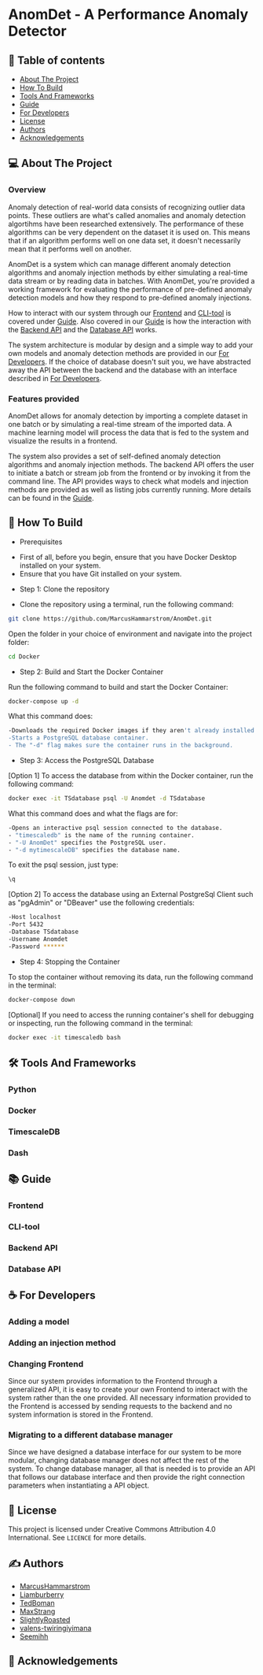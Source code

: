 # AnomDet - A Performance Anomaly Detector

## 📑 Table of contents

- [About The Project](#about-the-project)
- [How To Build](#how-to-build)
- [Tools And Frameworks](#tools-and-frameworks)
- [Guide](#guide)
- [For Developers](#for-developers)
- [License](#license)
- [Authors](#authors)
- [Acknowledgements](#acknowledgements)

## 💻 About The Project

### Overview

Anomaly detection of real-world data consists of recognizing outlier data points. These outliers are what's called anomalies and anomaly detection algortihms have been researched extensively. The performance of these algorithms can be very dependent on the dataset it is used on. This means that if an algorithm performs well on one data set, it doesn't necessarily mean that it performs well on another.

AnomDet is a system which can manage different anomaly detection algorithms and anomaly injection methods by either simulating a real-time data stream or by reading data in batches. With AnomDet, you're provided a working framework for evaluating the performance of pre-defined anomaly detection models and how they respond to pre-defined anomaly injections.

How to interact with our system through our [Frontend](#frontend) and [CLI-tool](#cli-tool) is covered under [Guide](#guide). Also covered in our [Guide](#guide) is how the interaction with the [Backend API](#backend-api) and the [Database API](#database-api) works.

The system architecture is modular by design and a simple way to add your own models and anomaly detection methods are provided in our [For Developers](#for-developers). If the choice of database doesn't suit you, we have abstracted away the API between the backend and the database with an interface described in [For Developers](#for-developers).

### Features provided

AnomDet allows for anomaly detection by importing a complete dataset in one batch or by simulating a real-time stream of the imported data. A machine learning model will process the data that is fed to the system and visualize the results in a frontend.

The system also provides a set of self-defined anomaly detection algorithms and anomaly injection methods. The backend API offers the user to initiate a batch or stream job from the frontend or by invoking it from the command line. The API provides ways to check what models and injection methods are provided as well as listing jobs currently running. More details can be found in the [Guide](#guide).

## 📝 How To Build

* Prerequisites
- First of all, before you begin, ensure that you have Docker Desktop installed on your system.
- Ensure that you have Git installed on your system.

* Step 1: Clone the repository

- Clone the repository using a terminal, run the following command:
```sh 
git clone https://github.com/MarcusHammarstrom/AnomDet.git
```
Open the folder in your choice of environment and navigate into the project folder:
```sh 
cd Docker
```
* Step 2: Build and Start the Docker Container

Run the following command to build and start the Docker Container:
```sh
docker-compose up -d
```
What this command does:
```sh
-Downloads the required Docker images if they aren't already installed on your machine.
-Starts a PostgreSQL database container.
- The "-d" flag makes sure the container runs in the background.
```
* Step 3: Access the PostgreSQL Database

[Option 1]
To access the database from within the Docker container, run the following command:
```sh
docker exec -it TSdatabase psql -U Anomdet -d TSdatabase
```
What this command does and what the flags are for:
```sh
-Opens an interactive psql session connected to the database.
- "timescaledb" is the name of the running container.
- "-U AnomDet" specifies the PostgreSQL user.
- "-d mytimescaleDB" specifies the database name.
```
To exit the psql session, just type:
```sh
\q
```
[Option 2]
To access the database using an External PostgreSql Client such as "pgAdmin" or "DBeaver" use the following credentials:
```sh
-Host localhost
-Port 5432
-Database TSdatabase
-Username Anomdet
-Password ******
```
* Step 4: Stopping the Container
        
To stop the container without removing its data, run the following command in the terminal:
```sh
docker-compose down
```

[Optional]
If you need to access the running container's shell for debugging or inspecting, run the following command in the terminal:
```sh
docker exec -it timescaledb bash
```

## 🛠️ Tools And Frameworks

### Python

### Docker

### TimescaleDB

### Dash

## 📚 Guide

### Frontend

### CLI-tool

### Backend API

### Database API

## ☕ For Developers

### Adding a model

### Adding an injection method

### Changing Frontend

Since our system provides information to the Frontend through a generalized API, it is easy to create your own Frontend to interact with the system rather than the one provided. All necessary information provided to the Frontend is accessed by sending requests to the backend and no system information is stored in the Frontend.

### Migrating to a different database manager

Since we have designed a database interface for our system to be more modular, changing database manager does not affect the rest of the system. To change database manager, all that is needed is to provide an API that follows our database interface and then provide the right connection parameters when instantiating a API object.

## 📄 License

This project is licensed under Creative Commons Attribution 4.0 International. See `LICENCE` for more details. 

## ✍ Authors

- [MarcusHammarstrom](https://github.com/MarcusHammarstrom)
- [Liamburberry](https://github.com/Liamburberry)
- [TedBoman](https://github.com/TedBoman)
- [MaxStrang](https://github.com/MaxStrang)
- [SlightlyRoasted](https://github.com/SlightlyRoasted)
- [valens-twiringiyimana](https://github.com/valens-twiringiyimana)
- [Seemihh](https://github.com/Seemihh)

## 👏 Acknowledgements